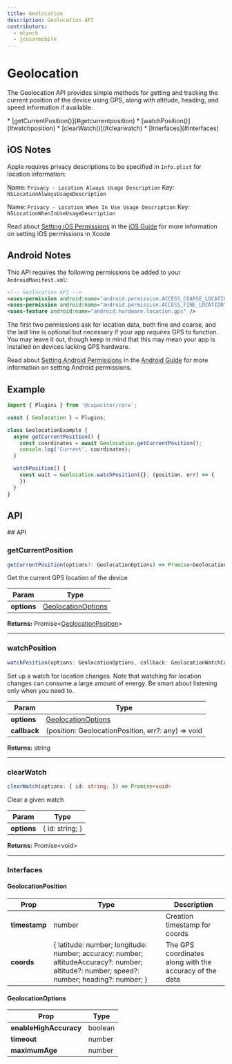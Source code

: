 ```yaml
---
title: Geolocation
description: Geolocation API
contributors:
  - mlynch
  - jcesarmobile
---
```


<plugin-platforms platforms="pwa,ios,android"></plugin-platforms>

# Geolocation

The Geolocation API provides simple methods for getting and tracking the current position of the device using GPS, along
with altitude, heading, and speed information if available.

<docgen-index>
* [getCurrentPosition()](#getcurrentposition)
* [watchPosition()](#watchposition)
* [clearWatch()](#clearwatch)
* [Interfaces](#interfaces)
</docgen-index>

## iOS Notes

Apple requires privacy descriptions to be specified in `Info.plist` for location information:

Name: `Privacy - Location Always Usage Description`
Key: `NSLocationAlwaysUsageDescription`

Name: `Privacy - Location When In Use Usage Description`
Key: `NSLocationWhenInUseUsageDescription`

Read about [Setting iOS Permissions](/docs/ios/configuration/) in the [iOS Guide](/docs/ios/) for more information on setting iOS permissions in Xcode

## Android Notes

This API requires the following permissions be added to your `AndroidManifest.xml`:

```xml
<!-- Geolocation API -->
<uses-permission android:name="android.permission.ACCESS_COARSE_LOCATION" />
<uses-permission android:name="android.permission.ACCESS_FINE_LOCATION" />
<uses-feature android:name="android.hardware.location.gps" />
```

The first two permissions ask for location data, both fine and coarse, and the last line is optional but necessary if your app _requires_ GPS to function. You may leave it out, though keep in mind that this may mean your app is installed on devices lacking GPS hardware.

Read about [Setting Android Permissions](/docs/android/configuration/) in the [Android Guide](/docs/android/) for more information on setting Android permissions.

## Example

```typescript
import { Plugins } from '@capacitor/core';

const { Geolocation } = Plugins;

class GeolocationExample {
  async getCurrentPosition() {
    const coordinates = await Geolocation.getCurrentPosition();
    console.log('Current', coordinates);
  }

  watchPosition() {
    const wait = Geolocation.watchPosition({}, (position, err) => {
    })
  }
}
```

## API

<docgen-api>
<!--Update the source file JSDoc comments and rerun docgen to update the docs below-->
## API

### getCurrentPosition

```typescript
getCurrentPosition(options?: GeolocationOptions) => Promise<GeolocationPosition>
```

Get the current GPS location of the device

| Param       | Type                                      |
| ----------- | ----------------------------------------- |
| **options** | [GeolocationOptions](#geolocationoptions) |

**Returns:** Promise&lt;[GeolocationPosition](#geolocationposition)&gt;

--------------------


### watchPosition

```typescript
watchPosition(options: GeolocationOptions, callback: GeolocationWatchCallback) => CallbackID
```

Set up a watch for location changes. Note that watching for location changes
can consume a large amount of energy. Be smart about listening only when you need to.

| Param        | Type                                               |
| ------------ | -------------------------------------------------- |
| **options**  | [GeolocationOptions](#geolocationoptions)          |
| **callback** | (position: GeolocationPosition, err?: any) => void |

**Returns:** string

--------------------


### clearWatch

```typescript
clearWatch(options: { id: string; }) => Promise<void>
```

Clear a given watch

| Param       | Type            |
| ----------- | --------------- |
| **options** | { id: string; } |

**Returns:** Promise&lt;void&gt;

--------------------


### Interfaces


#### GeolocationPosition

| Prop          | Type                                                                                                                                       | Description                                             |
| ------------- | ------------------------------------------------------------------------------------------------------------------------------------------ | ------------------------------------------------------- |
| **timestamp** | number                                                                                                                                     | Creation timestamp for coords                           |
| **coords**    | { latitude: number; longitude: number; accuracy: number; altitudeAccuracy?: number; altitude?: number; speed?: number; heading?: number; } | The GPS coordinates along with the accuracy of the data |


#### GeolocationOptions

| Prop                   | Type    |
| ---------------------- | ------- |
| **enableHighAccuracy** | boolean |
| **timeout**            | number  |
| **maximumAge**         | number  |


</docgen-api>
